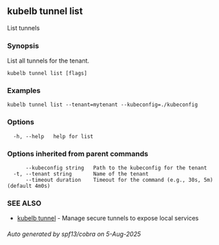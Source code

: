 ## kubelb tunnel list

List tunnels

### Synopsis

List all tunnels for the tenant.


```
kubelb tunnel list [flags]
```

### Examples

```
kubelb tunnel list --tenant=mytenant --kubeconfig=./kubeconfig
```

### Options

```
  -h, --help   help for list
```

### Options inherited from parent commands

```
      --kubeconfig string   Path to the kubeconfig for the tenant
  -t, --tenant string       Name of the tenant
      --timeout duration    Timeout for the command (e.g., 30s, 5m) (default 4m0s)
```

### SEE ALSO

* [kubelb tunnel](kubelb_tunnel.md)	 - Manage secure tunnels to expose local services

###### Auto generated by spf13/cobra on 5-Aug-2025

